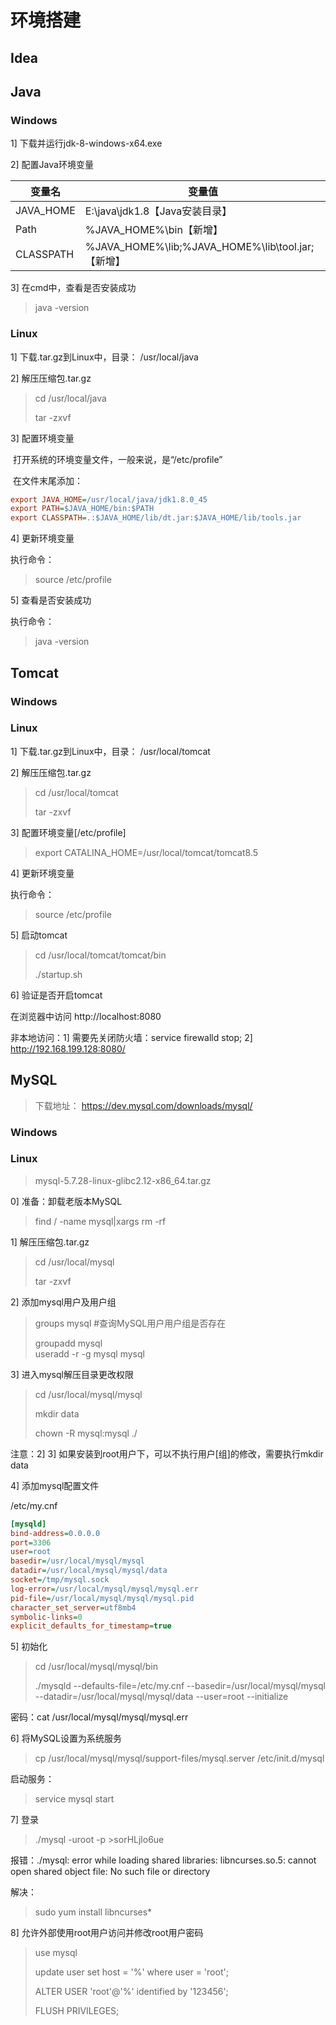 # 环境搭建

## Idea

## Java

### Windows

1] 下载并运行jdk-8-windows-x64.exe

2] 配置Java环境变量

| 变量名    | 变量值                                            |
| --------- | ------------------------------------------------- |
| JAVA_HOME | E:\java\jdk1.8【Java安装目录】                    |
| Path      | %JAVA_HOME%\bin【新增】                           |
| CLASSPATH | %JAVA_HOME%\lib;%JAVA_HOME%\lib\tool.jar;【新增】 |

3] 在cmd中，查看是否安装成功

> java -version

### Linux

1] 下载.tar.gz到Linux中，目录： /usr/local/java

2] 解压压缩包.tar.gz

> cd /usr/local/java
>
> tar -zxvf 

3] 配置环境变量

​	打开系统的环境变量文件，一般来说，是“/etc/profile”

​	在文件末尾添加：

```ini
export JAVA_HOME=/usr/local/java/jdk1.8.0_45
export PATH=$JAVA_HOME/bin:$PATH
export CLASSPATH=.:$JAVA_HOME/lib/dt.jar:$JAVA_HOME/lib/tools.jar
```

4] 更新环境变量

执行命令：

> source /etc/profile

5] 查看是否安装成功

执行命令：

> java -version

## Tomcat

### Windows

### Linux

1] 下载.tar.gz到Linux中，目录： /usr/local/tomcat

2] 解压压缩包.tar.gz

> cd /usr/local/tomcat
>
> tar -zxvf 

3] 配置环境变量[/etc/profile]

> export CATALINA_HOME=/usr/local/tomcat/tomcat8.5

4] 更新环境变量

执行命令：

> source /etc/profile

5] 启动tomcat

> cd /usr/local/tomcat/tomcat/bin
>
> ./startup.sh

6] 验证是否开启tomcat

在浏览器中访问 http://localhost:8080

非本地访问：1] 需要先关闭防火墙：service firewalld stop; 2] http://192.168.199.128:8080/



## MySQL

> 下载地址： https://dev.mysql.com/downloads/mysql/



### Windows

### Linux

> mysql-5.7.28-linux-glibc2.12-x86_64.tar.gz

0] 准备：卸载老版本MySQL

> find / -name mysql|xargs rm -rf

1] 解压压缩包.tar.gz

> cd /usr/local/mysql
>
> tar -zxvf 

2] 添加mysql用户及用户组

> groups mysql    #查询MySQL用户用户组是否存在
>
> groupadd mysql	
> useradd -r -g mysql mysql

3] 进入mysql解压目录更改权限

> cd /usr/local/mysql/mysql
>
> mkdir data
>
> chown -R mysql:mysql ./

注意：2] 3] 如果安装到root用户下，可以不执行用户[组]的修改，需要执行mkdir data

4] 添加mysql配置文件

/etc/my.cnf

```ini
[mysqld]
bind-address=0.0.0.0
port=3306
user=root
basedir=/usr/local/mysql/mysql
datadir=/usr/local/mysql/mysql/data
socket=/tmp/mysql.sock
log-error=/usr/local/mysql/mysql/mysql.err
pid-file=/usr/local/mysql/mysql/mysql.pid
character_set_server=utf8mb4
symbolic-links=0
explicit_defaults_for_timestamp=true
```

5] 初始化

> cd /usr/local/mysql/mysql/bin
>
> ./mysqld --defaults-file=/etc/my.cnf --basedir=/usr/local/mysql/mysql --datadir=/usr/local/mysql/mysql/data --user=root --initialize

密码：cat /usr/local/mysql/mysql/mysql.err

6] 将MySQL设置为系统服务

> cp /usr/local/mysql/mysql/support-files/mysql.server /etc/init.d/mysql

启动服务：

> service mysql start 

7] 登录

> ./mysql -uroot -p >sorHLjlo6ue

报错：./mysql: error while loading shared libraries: libncurses.so.5: cannot open shared object file: No such file or directory

解决：

> sudo yum install libncurses*

8] 允许外部使用root用户访问并修改root用户密码

> use mysql
>
> update user set host = '%' where user = 'root';  
>
> ALTER USER 'root'@'%' identified by '123456';
>
> FLUSH PRIVILEGES;





